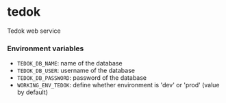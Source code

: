 # tedok
Tedok web service

### Environment variables
* `TEDOK_DB_NAME`: name of the database
* `TEDOK_DB_USER`: username of the database  
* `TEDOK_DB_PASSWORD`: password of the database  
* `WORKING_ENV_TEDOK`: define whether environment is 'dev' or 'prod' (value by default)
